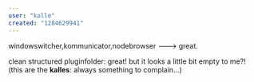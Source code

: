 ```yaml
---
user: "kalle"
created: "1284629941"
---
```


windowswitcher,kommunicator,nodebrowser  ---> great.

clean structured pluginfolder: great!
but it looks a little bit empty to me?!
(this are the **kalles**: always something to complain...)
